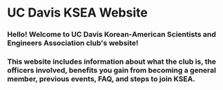# UC Davis KSEA Website
### Hello! Welcome to UC Davis Korean-American Scientists and Engineers Association club's website!
### This website includes information about what the club is, the officers involved, benefits you gain from becoming a general member, previous events, FAQ, and steps to join KSEA. 
